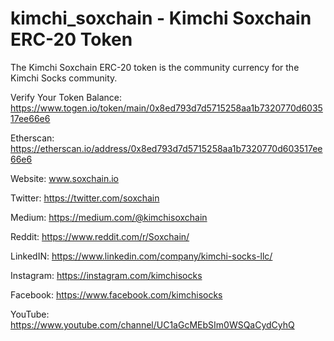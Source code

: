 # kimchi_soxchain - Kimchi Soxchain ERC-20 Token

The Kimchi Soxchain ERC-20  token is the community currency for the Kimchi Socks community.

Verify Your Token Balance: https://www.togen.io/token/main/0x8ed793d7d5715258aa1b7320770d603517ee66e6

Etherscan: https://etherscan.io/address/0x8ed793d7d5715258aa1b7320770d603517ee66e6

Website: www.soxchain.io

Twitter: https://twitter.com/soxchain

Medium: https://medium.com/@kimchisoxchain

Reddit: https://www.reddit.com/r/Soxchain/

LinkedIN: https://www.linkedin.com/company/kimchi-socks-llc/

Instagram: https://instagram.com/kimchisocks

Facebook: https://www.facebook.com/kimchisocks

YouTube: https://www.youtube.com/channel/UC1aGcMEbSIm0WSQaCydCyhQ

